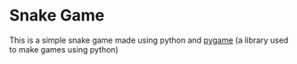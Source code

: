 # Snake Game
This is a simple snake game made using python and [pygame](https://www.pygame.org/) (a library used to make games using python)

